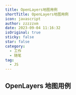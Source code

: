 ```yaml
---
title: OpenLayers地图用例
shortTitle: OpenLayers地图用例
icon: javascript
author: zzzzzxm
date: 2023-09-04 11:16:32
isOriginal: true
sticky: false
star: false
category:
  - 工作
  - 随笔
tag:
  - JS
---
```


## OpenLayers 地图用例
